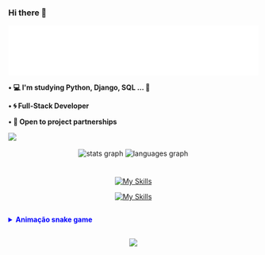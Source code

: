 ### Hi there 👋
<img align="center" alt="Igor-hello" src="https://github.com/igorcodigo/Header_Svg_Coloured/blob/main/header.svg">

<p><strong>&bull; 💻 I'm studying Python, Django, SQL ... 💾</strong></p>
<p><strong>&bull; 🌀 Full-Stack Developer</strong></p>
<p><strong>&bull; 🤝 Open to project partnerships</strong></p>





![](https://komarev.com/ghpvc/?username=igorcodigo&label=profile+visits&color=1E90FF)

<div align="center">
  <img src="https://github-readme-stats.vercel.app/api?hide_title=false&hide_rank=true&show_icons=true&include_all_commits=true&count_private=false&disable_animations=false&theme=tokyonight&locale=en&hide_border=false&username=igorcodigo" height="200" alt="stats graph"  />
  <img src="https://github-readme-stats.vercel.app/api/top-langs?locale=en&hide_title=false&layout=compact&card_width=320&langs_count=6&theme=tokyonight&hide_border=false&username=igorcodigo" height="200" alt="languages graph"  />
</div>



#

<p align="center">
  <a href="https://skillicons.dev">
    <img src="https://skillicons.dev/icons?i=python,django,flask,selenium,postgres,js,html,css,git,docker&theme=dark" alt="My Skills"/>
  </a>
</p>

<p align="center">
  <a href="https://skillicons.dev">
    <img src="https://skillicons.dev/icons?i=arduino,pytorch,java,bootstrap,wordpress,cloudflare&theme=dark" alt="My Skills"/>
  </a>
</p>

##
<details>
  <summary style="color: blue; font-weight: bold;"> Animação snake game </summary><br>
<!-- Snake game contributions -->
  
![](https://raw.githubusercontent.com/igorcodigo/Snake_Contr/output/github-contribution-grid-snake.svg)


Pode ser necessário reccaregar a página para a animação acima funcionar corretamente
</details>

##

<p align="center">
  <a href="https://github.com/igorcodigo/github-readme-streak-stats">
    <img src="https://github-readme-streak-stats.herokuapp.com/?user=igorcodigo&theme=tokyonight&hide_border=true" />
  </a>
</p>



<!--
<p align="left">
  <a href="https://github.com/igorcodigo/github-readme-stats">
    <img width="45%" src="https://github-readme-stats.vercel.app/api?username=igorcodigo&theme=tokyonight&show_icons=true&hide_border=true&count_private=true" />
  </a>
  <a href="https://github.com/igorcodigo/convoychat">
    <img width="27.5%" src="https://github-readme-stats.vercel.app/api/top-langs?username=igorcodigo&theme=tokyonight&show_icons=true&hide_border=true&count_private=true" />
  </a>
</p> -->


<!--
**igorcodigo/igorcodigo** is a ✨ _special_ ✨ repository because its `README.md` (this file) appears on your GitHub profile.

Here are some ideas to get you started:

- 🔭 I’m currently working on ...
- 🌱 I’m currently learning ...
- 👯 I’m looking to collaborate on ...
- 🤔 I’m looking for help with ...
- 💬 Ask me about ...
- 📫 How to reach me: ...
- 😄 Pronouns: ...
- ⚡ Fun fact: ...
-->
<!--
<a href="https://github.com/igorcodigo/github-readme-stats">
  <img height=120 align="center" src="https://github-readme-stats.vercel.app/api?username=igorcodigo&theme=tokyonight&show_icons=true&hide_border=true&count_private=true"
</a>
<a href="https://github.com/igorcodigo/convoychat">
  <img height=120 align="center" src="https://github-readme-stats.vercel.app/api/top-langs?username=igorcodigo&theme=tokyonight&show_icons=true&hide_border=true&count_private=true" />
</a>

<img height=89 align="center" src="https://github-readme-streak-stats.herokuapp.com/?user=igorcodigo&theme=tokyonight&hide_border=true" />
-->
